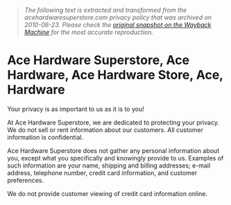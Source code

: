> *The following text is extracted and transformed from the acehardwaresuperstore.com privacy policy that was archived on 2010-06-23. Please check the [original snapshot on the Wayback Machine](https://web.archive.org/web/20100623014530id_/http%3A//www.acehardwaresuperstore.com/privacy.php) for the most accurate reproduction.*

# Ace Hardware Superstore, Ace Hardware, Ace Hardware Store, Ace, Hardware

Your privacy is as important to us as it is to you!

At Ace Hardware Superstore, we are dedicated to protecting your privacy. We do not sell or rent information about our customers. All customer information is confidential.

Ace Hardware Superstore does not gather any personal information about you, except what you specifically and knowingly provide to us. Examples of such information are your name, shipping and billing addresses; e-mail address, telephone number, credit card information, and customer preferences.

We do not provide customer viewing of credit card information online.
